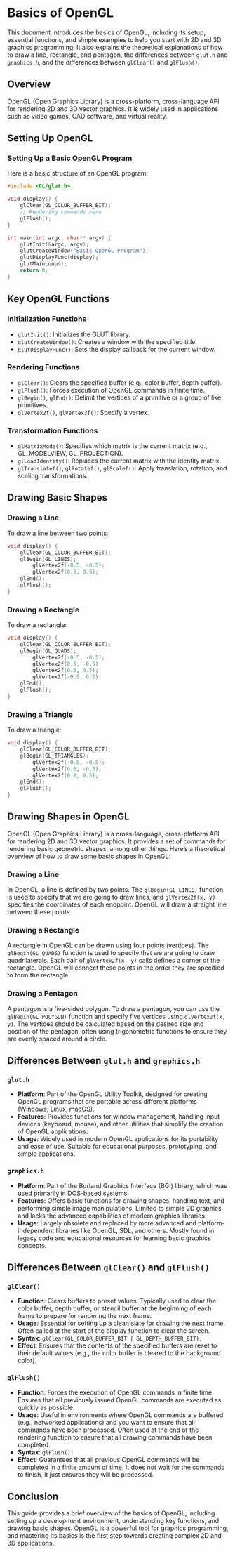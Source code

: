# Basics of OpenGL

This document introduces the basics of OpenGL, including its setup, essential functions, and simple examples to help you start with 2D and 3D graphics programming. It also explains the theoretical explanations of how to draw a line, rectangle, and pentagon, the differences between `glut.h` and `graphics.h`, and the differences between `glClear()` and `glFlush()`.

## Overview

OpenGL (Open Graphics Library) is a cross-platform, cross-language API for rendering 2D and 3D vector graphics. It is widely used in applications such as video games, CAD software, and virtual reality.

## Setting Up OpenGL

### Setting Up a Basic OpenGL Program

Here is a basic structure of an OpenGL program:

```c
#include <GL/glut.h>

void display() {
    glClear(GL_COLOR_BUFFER_BIT);
    // Rendering commands here
    glFlush();
}

int main(int argc, char** argv) {
    glutInit(&argc, argv);
    glutCreateWindow("Basic OpenGL Program");
    glutDisplayFunc(display);
    glutMainLoop();
    return 0;
}
```

## Key OpenGL Functions

### Initialization Functions

- `glutInit()`: Initializes the GLUT library.
- `glutCreateWindow()`: Creates a window with the specified title.
- `glutDisplayFunc()`: Sets the display callback for the current window.

### Rendering Functions

- `glClear()`: Clears the specified buffer (e.g., color buffer, depth buffer).
- `glFlush()`: Forces execution of OpenGL commands in finite time.
- `glBegin()`, `glEnd()`: Delimit the vertices of a primitive or a group of like primitives.
- `glVertex2f()`, `glVertex3f()`: Specify a vertex.

### Transformation Functions

- `glMatrixMode()`: Specifies which matrix is the current matrix (e.g., GL_MODELVIEW, GL_PROJECTION).
- `glLoadIdentity()`: Replaces the current matrix with the identity matrix.
- `glTranslatef()`, `glRotatef()`, `glScalef()`: Apply translation, rotation, and scaling transformations.

## Drawing Basic Shapes

### Drawing a Line

To draw a line between two points:

```c
void display() {
    glClear(GL_COLOR_BUFFER_BIT);
    glBegin(GL_LINES);
        glVertex2f(-0.5, -0.5);
        glVertex2f(0.5, 0.5);
    glEnd();
    glFlush();
}
```

### Drawing a Rectangle

To draw a rectangle:

```c
void display() {
    glClear(GL_COLOR_BUFFER_BIT);
    glBegin(GL_QUADS);
        glVertex2f(-0.5, -0.5);
        glVertex2f(0.5, -0.5);
        glVertex2f(0.5, 0.5);
        glVertex2f(-0.5, 0.5);
    glEnd();
    glFlush();
}
```

### Drawing a Triangle

To draw a triangle:

```c
void display() {
    glClear(GL_COLOR_BUFFER_BIT);
    glBegin(GL_TRIANGLES);
        glVertex2f(-0.5, -0.5);
        glVertex2f(0.5, -0.5);
        glVertex2f(0.0, 0.5);
    glEnd();
    glFlush();
}
```



## Drawing Shapes in OpenGL

OpenGL (Open Graphics Library) is a cross-language, cross-platform API for rendering 2D and 3D vector graphics. It provides a set of commands for rendering basic geometric shapes, among other things. Here’s a theoretical overview of how to draw some basic shapes in OpenGL:

### Drawing a Line

In OpenGL, a line is defined by two points. The `glBegin(GL_LINES)` function is used to specify that we are going to draw lines, and `glVertex2f(x, y)` specifies the coordinates of each endpoint. OpenGL will draw a straight line between these points.

### Drawing a Rectangle

A rectangle in OpenGL can be drawn using four points (vertices). The `glBegin(GL_QUADS)` function is used to specify that we are going to draw quadrilaterals. Each pair of `glVertex2f(x, y)` calls defines a corner of the rectangle. OpenGL will connect these points in the order they are specified to form the rectangle.

### Drawing a Pentagon

A pentagon is a five-sided polygon. To draw a pentagon, you can use the `glBegin(GL_POLYGON)` function and specify five vertices using `glVertex2f(x, y)`. The vertices should be calculated based on the desired size and position of the pentagon, often using trigonometric functions to ensure they are evenly spaced around a circle.

## Differences Between `glut.h` and `graphics.h`

### `glut.h`

- **Platform**: Part of the OpenGL Utility Toolkit, designed for creating OpenGL programs that are portable across different platforms (Windows, Linux, macOS).
- **Features**: Provides functions for window management, handling input devices (keyboard, mouse), and other utilities that simplify the creation of OpenGL applications.
- **Usage**: Widely used in modern OpenGL applications for its portability and ease of use. Suitable for educational purposes, prototyping, and simple applications.

### `graphics.h`

- **Platform**: Part of the Borland Graphics Interface (BGI) library, which was used primarily in DOS-based systems.
- **Features**: Offers basic functions for drawing shapes, handling text, and performing simple image manipulations. Limited to simple 2D graphics and lacks the advanced capabilities of modern graphics libraries.
- **Usage**: Largely obsolete and replaced by more advanced and platform-independent libraries like OpenGL, SDL, and others. Mostly found in legacy code and educational resources for learning basic graphics concepts.

## Differences Between `glClear()` and `glFlush()`

### `glClear()`

- **Function**: Clears buffers to preset values. Typically used to clear the color buffer, depth buffer, or stencil buffer at the beginning of each frame to prepare for rendering the next frame.
- **Usage**: Essential for setting up a clean slate for drawing the next frame. Often called at the start of the display function to clear the screen.
- **Syntax**: `glClear(GL_COLOR_BUFFER_BIT | GL_DEPTH_BUFFER_BIT);`
- **Effect**: Ensures that the contents of the specified buffers are reset to their default values (e.g., the color buffer is cleared to the background color).

### `glFlush()`

- **Function**: Forces the execution of OpenGL commands in finite time. Ensures that all previously issued OpenGL commands are executed as quickly as possible.
- **Usage**: Useful in environments where OpenGL commands are buffered (e.g., networked applications) and you want to ensure that all commands have been processed. Often used at the end of the rendering function to ensure that all drawing commands have been completed.
- **Syntax**: `glFlush();`
- **Effect**: Guarantees that all previous OpenGL commands will be completed in a finite amount of time. It does not wait for the commands to finish, it just ensures they will be processed.

## Conclusion

This guide provides a brief overview of the basics of OpenGL, including setting up a development environment, understanding key functions, and drawing basic shapes. OpenGL is a powerful tool for graphics programming, and mastering its basics is the first step towards creating complex 2D and 3D applications.
